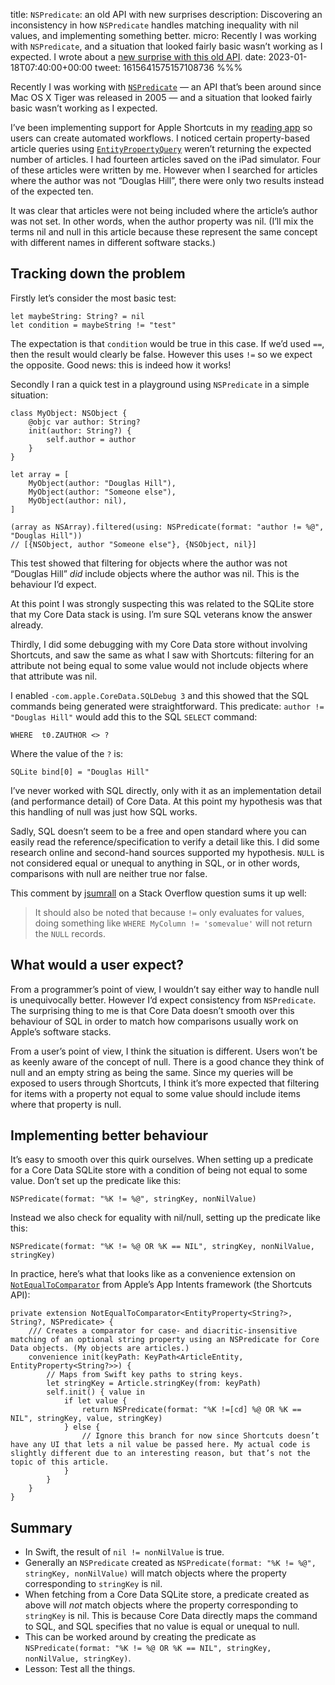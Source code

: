 title: `NSPredicate`: an old API with new surprises
description: Discovering an inconsistency in how `NSPredicate` handles matching inequality with nil values, and implementing something better.
micro: Recently I was working with `NSPredicate`, and a situation that looked fairly basic wasn’t working as I expected. I wrote about a [new surprise with this old API]().
date: 2023-01-18T07:40:00+00:00
tweet: 1615641575157108736
%%%

Recently I was working with [`NSPredicate`](https://developer.apple.com/documentation/foundation/nspredicate) — an API that’s been around since Mac OS X Tiger was released in 2005 — and a situation that looked fairly basic wasn’t working as I expected.

I’ve been implementing support for Apple Shortcuts in my [reading app](/reading-app/) so users can create automated workflows. I noticed certain property-based article queries using [`EntityPropertyQuery`](https://developer.apple.com/documentation/appintents/entitypropertyquery) weren’t returning the expected number of articles. I had fourteen articles saved on the iPad simulator. Four of these articles were written by me. However when I searched for articles where the author was not “Douglas Hill”, there were only two results instead of the expected ten.

It was clear that articles were not being included where the article’s author was not set. In other words, when the author property was nil. (I’ll mix the terms nil and null in this article because these represent the same concept with different names in different software stacks.)

## Tracking down the problem

Firstly let’s consider the most basic test:

<pre><code class="hljs"><span class="hljs-keyword">let</span> maybeString: <span class="hljs-type">String?</span> = <span class="hljs-literal">nil</span>
<span class="hljs-keyword">let</span> condition = maybeString != <span class="hljs-string">"test"</span></code></pre>

The expectation is that `condition` would be true in this case. If we’d used `==`, then the result would clearly be false. However this uses `!=` so we expect the opposite. Good news: this is indeed how it works!

Secondly I ran a quick test in a playground using `NSPredicate` in a simple situation:

<pre><code class="hljs"><span class="hljs-class"><span class="hljs-keyword">class</span> <span class="hljs-title">MyObject</span>: <span class="hljs-title">NSObject</span> </span>{
    <span class="hljs-meta">@objc</span> <span class="hljs-keyword">var</span> author: <span class="hljs-type">String?</span>
   <span class="hljs-attribute"> init</span>(author: <span class="hljs-type">String?</span>) {
        <span class="hljs-keyword">self</span>.<span class="hljs-attribute">author</span> = author
    }
}

<span class="hljs-keyword">let</span> array = [
   <span class="hljs-attribute"> MyObject</span>(author: <span class="hljs-string">"Douglas Hill"</span>),
   <span class="hljs-attribute"> MyObject</span>(author: <span class="hljs-string">"Someone else"</span>),
   <span class="hljs-attribute"> MyObject</span>(author: <span class="hljs-literal">nil</span>),
]

(array <span class="hljs-keyword">as</span> <span class="hljs-type">NSArray</span>).<span class="hljs-attribute">filtered</span>(using:<span class="hljs-attribute"> NSPredicate</span>(format: <span class="hljs-string">"author != %@"</span>, <span class="hljs-string">"Douglas Hill"</span>))
<span class="hljs-comment">// [{NSObject, author "Someone else"}, {NSObject, nil}]</span></code></pre>

This test showed that filtering for objects where the author was not “Douglas Hill” *did* include objects where the author was nil. This is the behaviour I’d expect.

At this point I was strongly suspecting this was related to the SQLite store that my Core Data stack is using. I’m sure SQL veterans know the answer already.

Thirdly, I did some debugging with my Core Data store without involving Shortcuts, and saw the same as what I saw with Shortcuts: filtering for an attribute not being equal to some value would not include objects where that attribute was nil.

I enabled `-com.apple.CoreData.SQLDebug 3` and this showed that the SQL commands being generated were straightforward. This predicate: `author != "Douglas Hill"` would add this to the SQL `SELECT` command:

<pre><code class="hljs"><span class="hljs-type">WHERE</span>  t0.<span class="hljs-attribute">ZAUTHOR</span> &lt;&gt; ?</code></pre>

Where the value of the `?` is:

<pre><code class="hljs"><span class="hljs-type">SQLite</span> bind[<span class="hljs-number">0</span>] = <span class="hljs-string">"Douglas Hill"</span></code></pre>

I’ve never worked with SQL directly, only with it as an implementation detail (and performance detail) of Core Data. At this point my hypothesis was that this handling of null was just how SQL works.

Sadly, SQL doesn’t seem to be a free and open standard where you can easily read the reference/specification to verify a detail like this. I did some research online and second-hand sources supported my hypothesis. `NULL` is not considered equal or unequal to anything in SQL, or in other words, comparisons with null are neither true nor false.

This comment by [jsumrall](https://stackoverflow.com/questions/5658457/not-equal-operator-on-null) on a Stack Overflow question sums it up well:

> It should also be noted that because `!=` only evaluates for values, doing something like `WHERE MyColumn != 'somevalue'` will not return the `NULL` records.

## What would a user expect?

From a programmer’s point of view, I wouldn’t say either way to handle null is unequivocally better. However I‘d expect consistency from `NSPredicate`. The surprising thing to me is that Core Data doesn’t smooth over this behaviour of SQL in order to match how comparisons usually work on Apple’s software stacks.

From a user’s point of view, I think the situation is different. Users won’t be as keenly aware of the concept of null. There is a good chance they think of null and an empty string as being the same. Since my queries will be exposed to users through Shortcuts, I think it’s more expected that filtering for items with a property not equal to some value should include items where that property is null.

## Implementing better behaviour

It’s easy to smooth over this quirk ourselves. When setting up a predicate for a Core Data SQLite store with a condition of being not equal to some value. Don’t set up the predicate like this:

<pre><code class="hljs"><span class="hljs-type">NSPredicate</span>(format: <span class="hljs-string">"%K != %@"</span>, stringKey, nonNilValue)</code></pre>

Instead we also check for equality with nil/null, setting up the predicate like this:

<pre><code class="hljs"><span class="hljs-type">NSPredicate</span>(format: <span class="hljs-string">"%K != %@ OR %K == NIL"</span>, stringKey, nonNilValue, stringKey)</code></pre>

In practice, here’s what that looks like as a convenience extension on [`NotEqualToComparator`](https://developer.apple.com/documentation/appintents/notequaltocomparator) from Apple’s App Intents framework (the Shortcuts API):

<pre><code class="hljs"><span class="hljs-keyword">private</span> <span class="hljs-class"><span class="hljs-keyword">extension</span> <span class="hljs-title">NotEqualToComparator</span>&lt;<span class="hljs-title">EntityProperty</span>&lt;<span class="hljs-title">String</span>?&gt;, <span class="hljs-title">String</span>?, <span class="hljs-title">NSPredicate</span>&gt; </span>{
    <span class="hljs-comment">/// Creates a comparator for case- and diacritic-insensitive matching of an optional string property using an NSPredicate for Core Data objects. (My objects are articles.)</span>
    <span class="hljs-keyword">convenience</span><span class="hljs-attribute"> init</span>(keyPath: <span class="hljs-type">KeyPath</span>&lt;<span class="hljs-type">ArticleEntity</span>, <span class="hljs-type">EntityProperty</span>&lt;<span class="hljs-type">String?</span>&gt;&gt;) {
        <span class="hljs-comment">// Maps from Swift key paths to string keys.</span>
        <span class="hljs-keyword">let</span> stringKey = <span class="hljs-type">Article</span>.<span class="hljs-attribute">stringKey</span>(from: keyPath)
        <span class="hljs-keyword">self</span>.<span class="hljs-attribute">init</span>() { value <span class="hljs-keyword">in</span>
            <span class="hljs-keyword">if</span> <span class="hljs-keyword">let</span> value {
                <span class="hljs-keyword">return</span><span class="hljs-attribute"> NSPredicate</span>(format: <span class="hljs-string">"%K !=[cd] %@ OR %K == NIL"</span>, stringKey, value, stringKey)
            } <span class="hljs-keyword">else</span> {
                <span class="hljs-comment">// Ignore this branch for now since Shortcuts doesn’t have any UI that lets a nil value be passed here. My actual code is slightly different due to an interesting reason, but that’s not the topic of this article.</span>
            }
        }
    }
}</code></pre>

## Summary

- In Swift, the result of `nil != nonNilValue` is true.
- Generally an `NSPredicate` created as `NSPredicate(format: "%K != %@", stringKey, nonNilValue)` will match objects where the property corresponding to `stringKey` is nil.
- When fetching from a Core Data SQLite store, a predicate created as above will *not* match objects where the property corresponding to `stringKey` is nil. This is because Core Data directly maps the command to SQL, and SQL specifies that no value is equal or unequal to null.
- This can be worked around by creating the predicate as `NSPredicate(format: "%K != %@ OR %K == NIL", stringKey, nonNilValue, stringKey)`.
- Lesson: Test all the things.
